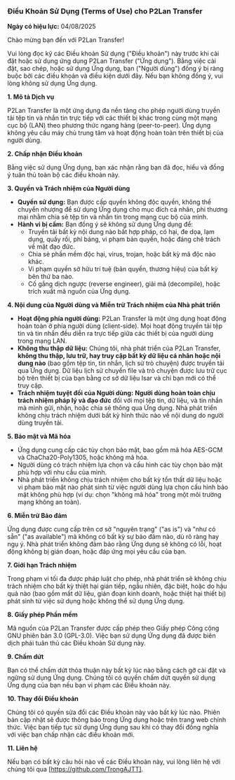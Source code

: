 ### **Điều Khoản Sử Dụng (Terms of Use) cho P2Lan Transfer**

**Ngày có hiệu lực:** 04/08/2025

Chào mừng bạn đến với P2Lan Transfer!

Vui lòng đọc kỹ các Điều khoản Sử dụng ("Điều khoản") này trước khi cài đặt hoặc sử dụng ứng dụng P2Lan Transfer ("Ứng dụng"). Bằng việc cài đặt, sao chép, hoặc sử dụng Ứng dụng, bạn ("Người dùng") đồng ý bị ràng buộc bởi các điều khoản và điều kiện dưới đây. Nếu bạn không đồng ý, vui lòng không sử dụng Ứng dụng.

**1. Mô tả Dịch vụ**

P2Lan Transfer là một ứng dụng đa nền tảng cho phép người dùng truyền tải tệp tin và nhắn tin trực tiếp với các thiết bị khác trong cùng một mạng cục bộ (LAN) theo phương thức ngang hàng (peer-to-peer). Ứng dụng không yêu cầu máy chủ trung tâm và hoạt động hoàn toàn trên thiết bị của người dùng.

**2. Chấp nhận Điều khoản**

Bằng việc sử dụng Ứng dụng, bạn xác nhận rằng bạn đã đọc, hiểu và đồng ý tuân thủ toàn bộ các điều khoản này.

**3. Quyền và Trách nhiệm của Người dùng**

*   **Quyền sử dụng:** Bạn được cấp quyền không độc quyền, không thể chuyển nhượng để sử dụng Ứng dụng cho mục đích cá nhân, phi thương mại nhằm chia sẻ tệp tin và nhắn tin trong mạng cục bộ của mình.
*   **Hành vi bị cấm:** Bạn đồng ý sẽ không sử dụng Ứng dụng để:
    *   Truyền tải bất kỳ nội dung nào bất hợp pháp, có hại, đe dọa, lạm dụng, quấy rối, phỉ báng, vi phạm bản quyền, hoặc đáng chê trách về mặt đạo đức.
    *   Chia sẻ phần mềm độc hại, virus, trojan, hoặc bất kỳ mã độc nào khác.
    *   Vi phạm quyền sở hữu trí tuệ (bản quyền, thương hiệu) của bất kỳ bên thứ ba nào.
    *   Cố gắng dịch ngược (reverse engineer), giải mã (decompile), hoặc trích xuất mã nguồn của Ứng dụng.

**4. Nội dung của Người dùng và Miễn trừ Trách nhiệm của Nhà phát triển**

*   **Hoạt động phía người dùng:** P2Lan Transfer là một ứng dụng hoạt động hoàn toàn ở phía người dùng (client-side). Mọi hoạt động truyền tải tệp tin và tin nhắn đều diễn ra trực tiếp giữa các thiết bị của người dùng trong mạng LAN.
*   **Không thu thập dữ liệu:** Chúng tôi, nhà phát triển của P2Lan Transfer, **không thu thập, lưu trữ, hay truy cập bất kỳ dữ liệu cá nhân hoặc nội dung nào** (bao gồm tệp tin, tin nhắn, lịch sử trò chuyện) được truyền tải qua Ứng dụng. Dữ liệu lịch sử chuyển file và trò chuyện được lưu trữ cục bộ trên thiết bị của bạn bằng cơ sở dữ liệu Isar và chỉ bạn mới có thể truy cập.
*   **Trách nhiệm tuyệt đối của Người dùng:** **Người dùng hoàn toàn chịu trách nhiệm pháp lý và đạo đức** đối với mọi tệp tin, dữ liệu, và tin nhắn mà mình gửi, nhận, hoặc chia sẻ thông qua Ứng dụng. Nhà phát triển không chịu trách nhiệm dưới bất kỳ hình thức nào về nội dung do người dùng truyền tải.

**5. Bảo mật và Mã hóa**

*   Ứng dụng cung cấp các tùy chọn bảo mật, bao gồm mã hóa AES-GCM và ChaCha20-Poly1305, hoặc không mã hóa.
*   Người dùng có trách nhiệm lựa chọn và cấu hình các tùy chọn bảo mật phù hợp với nhu cầu của mình.
*   Nhà phát triển không chịu trách nhiệm cho bất kỳ tổn thất dữ liệu hoặc vi phạm bảo mật nào phát sinh từ việc người dùng lựa chọn cấu hình bảo mật không phù hợp (ví dụ: chọn "không mã hóa" trong một môi trường mạng không an toàn).

**6. Miễn trừ Bảo đảm**

Ứng dụng được cung cấp trên cơ sở "nguyên trạng" ("as is") và "như có sẵn" ("as available") mà không có bất kỳ sự bảo đảm nào, dù rõ ràng hay ngụ ý. Nhà phát triển không đảm bảo rằng Ứng dụng sẽ không có lỗi, hoạt động không bị gián đoạn, hoặc đáp ứng mọi yêu cầu của bạn.

**7. Giới hạn Trách nhiệm**

Trong phạm vi tối đa được pháp luật cho phép, nhà phát triển sẽ không chịu trách nhiệm cho bất kỳ thiệt hại gián tiếp, ngẫu nhiên, đặc biệt, hoặc do hậu quả nào (bao gồm mất dữ liệu, gián đoạn kinh doanh, hoặc thiệt hại thiết bị) phát sinh từ việc sử dụng hoặc không thể sử dụng Ứng dụng.

**8. Giấy phép Phần mềm**

Mã nguồn của P2Lan Transfer được cấp phép theo Giấy phép Công cộng GNU phiên bản 3.0 (GPL-3.0). Việc bạn sử dụng Ứng dụng đã được biên dịch phải tuân thủ các Điều khoản Sử dụng này.

**9. Chấm dứt**

Bạn có thể chấm dứt thỏa thuận này bất kỳ lúc nào bằng cách gỡ cài đặt và ngừng sử dụng Ứng dụng. Chúng tôi có quyền chấm dứt quyền sử dụng Ứng dụng của bạn nếu bạn vi phạm các Điều khoản này.

**10. Thay đổi Điều khoản**

Chúng tôi có quyền sửa đổi các Điều khoản này vào bất kỳ lúc nào. Phiên bản cập nhật sẽ được thông báo trong Ứng dụng hoặc trên trang web chính thức. Việc bạn tiếp tục sử dụng Ứng dụng sau khi có thay đổi đồng nghĩa với việc bạn chấp nhận các điều khoản mới.

**11. Liên hệ**

Nếu bạn có bất kỳ câu hỏi nào về các Điều khoản này, vui lòng liên hệ với chúng tôi qua [https://github.com/TrongAJTT].